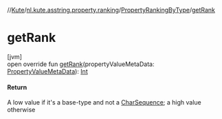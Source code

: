//[Kute](../../../index.md)/[nl.kute.asstring.property.ranking](../index.md)/[PropertyRankingByType](index.md)/[getRank](get-rank.md)

# getRank

[jvm]\
open override fun [getRank](get-rank.md)(propertyValueMetaData: [PropertyValueMetaData](../-property-value-meta-data/index.md)): [Int](https://kotlinlang.org/api/latest/jvm/stdlib/kotlin/-int/index.html)

#### Return

A low value if it's a base-type and not a [CharSequence](https://kotlinlang.org/api/latest/jvm/stdlib/kotlin/-char-sequence/index.html); a high value otherwise
